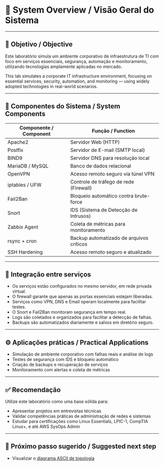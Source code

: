 # 🧩 System Overview / Visão Geral do Sistema

---

## 🎯 Objetivo / Objective

Este laboratório simula um ambiente corporativo de infraestrutura de TI com foco em serviços essenciais, segurança, automação e monitoramento, utilizando tecnologias amplamente aplicadas no mercado.

This lab simulates a corporate IT infrastructure environment, focusing on essential services, security, automation, and monitoring — using widely adopted technologies in real-world scenarios.

---

## 🧱 Componentes do Sistema / System Components

| Componente / Component | Função / Function                          |
|------------------------|--------------------------------------------|
| Apache2                | Servidor Web (HTTP)                        |
| Postfix                | Servidor de E-mail (SMTP local)            |
| BIND9                  | Servidor DNS para resolução local          |
| MariaDB / MySQL        | Banco de dados relacional                  |
| OpenVPN                | Acesso remoto seguro via túnel VPN         |
| iptables / UFW         | Controle de tráfego de rede (Firewall)     |
| Fail2Ban               | Bloqueio automático contra brute-force     |
| Snort                  | IDS (Sistema de Detecção de Intrusos)      |
| Zabbix Agent           | Coleta de métricas para monitoramento      |
| rsync + cron           | Backup automatizado de arquivos críticos   |
| SSH Hardening          | Acesso remoto seguro e atualizado          |

---

## 🔄 Integração entre serviços

- Os serviços estão configurados no mesmo servidor, em rede privada virtual.
- O firewall garante que apenas as portas essenciais estejam liberadas.
- Serviços como VPN, DNS e Email operam localmente para facilitar testes.
- O Snort e Fail2Ban monitoram segurança em tempo real.
- Logs são coletados e organizados para facilitar a detecção de falhas.
- Backups são automatizados diariamente e salvos em diretório seguro.

---

## ⚙️ Aplicações práticas / Practical Applications

- Simulação de ambiente corporativo com falhas reais e análise de logs  
- Testes de segurança com IDS e bloqueio automático  
- Criação de backups e recuperação de serviços  
- Monitoramento com alertas e coleta de métricas

---

## ✅ Recomendação

Utilize este laboratório como uma base sólida para:

- Apresentar projetos em entrevistas técnicas  
- Validar competências práticas de administração de redes e sistemas  
- Estudar para certificações como Linux Essentials, LPIC-1, CompTIA Linux+, e até AWS SysOps Admin

---

## 📎 Próximo passo sugerido / Suggested next step

- Visualizar o [diagrama ASCII de topologia](../diagrams/ascii_infrastructure.md)
